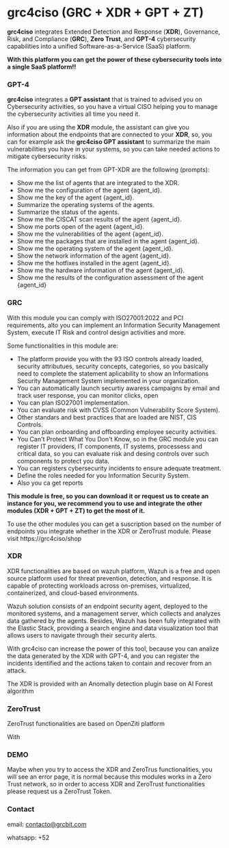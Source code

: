 # **grc4ciso (GRC + XDR + GPT + ZT)**



**grc4ciso** integrates Extended Detection and Response (**XDR**), Governance, Risk, and Compliance (**GRC**), **Zero Trust**, and **GPT-4** cybersecurity capabilities into a unified Software-as-a-Service (SaaS) platform.

**With this platform you can get the power of these cybersecurity tools into a single SaaS platform!!**



### **GPT-4**

**grc4ciso** integrates a **GPT assistant** that is trained to advised you on Cybersecurity activities, so you have a virtual CISO helping you to manage the cybersecurity activities all time you need it.





Also if you are using the **XDR** module, the assistant can give you information about the endpoints that are connected to your **XDR**, so, you can for example ask the **grc4ciso GPT assistant** to summarize the main vulnerabilities you have in your systems, so you can take needed actions to mitigate cybersecurity risks.

The information you can get from GPT-XDR are the following (prompts):

- Show me the list of agents that are integrated to the XDR.
- Show me the configuration of the agent {agent_id}.
- Show me the key of the agent {agent_id}.
- Summarize the operating systems of the agents.
- Summarize the status of the agents.
- Show me the CISCAT scan results of the agent {agent_id}.
- Show me ports open of the agent {agent_id}.
- Show me the vulnerabilities of the agent {agent_id}.
- Show me the packages that are installed in the agent {agent_id}.
- Show me the operating system of the agent {agent_id}.
- Show the network information of the agent {agent_id}.
- Show me the hotfixes installed in the agent {agent_id}.
- Show me the hardware information of the agent {agent_id}.
- Show me the results of the configuration assessment of the agent {agent_id}



### **GRC**

With this module you can comply with ISO27001:2022 and PCI requirements, alto you can implement an Information Security Management System, execute IT Risk and control design activities and more.

Some functionalities in this module are: 

- The platform provide you with the 93 ISO controls already loaded, security attributues, security concepts, categories, so you basically need to complete the statement aplicability to show an Informations Security Management System implemented in your organization. 
- You can automatically launch securtiy awaress campaigns by email and track user response, you can monitor clicks, open
- You can plan ISO27001 implementation.
- You can evaluate risk with CVSS (Common Vulnerability Score System).
- Other standars and best practices that are loaded are NIST, CIS Controls.
- You can plan onboarding and offboarding employee security activities.
- You Can't Protect What You Don't Know, so in the GRC module you can register IT providers, IT components, IT systems, processess and critical data, so you can evaluate risk and desing controls over such components to protect you data.
- You can registers cybersecurity incidents to ensure adequate treatment.
- Define the roles needed for you Information Security System.
- Also you ca get reports

**This module is free, so you can download it or request us to create an instance for you, we recommend you to use and integrate the other modules (XDR + GPT + ZT) to get the most of it.**

To use the other modules you can get a suscription based on the number of endpoints you integrate whether in the XDR or ZeroTrust module. Please visit https://grc4ciso/shop



### **XDR**

XDR functionalities are based on wazuh platform, Wazuh is a free and open source platform used for threat prevention, detection, and response. It is capable of protecting workloads across on-premises, virtualized, containerized, and cloud-based environments.

Wazuh solution consists of an endpoint security agent, deployed to the monitored systems, and a management server, which collects and analyzes data gathered by the agents. Besides, Wazuh has been fully integrated with the Elastic Stack, providing a search engine and data visualization tool that allows users to navigate through their security alerts.

With grc4ciso can increase the power of this tool, because you can analize the data generated by the XDR with GPT-4, and you can register the incidents identified and the actions taken to contain and recover from an attack.

The XDR is provided with an Anomally detection plugin base on AI Forest algorithm


### **ZeroTrust**

ZeroTrust functionalities are based on OpenZiti platform

With



### DEMO

Maybe when you try to access the XDR and ZeroTrus functionalities, you will see an error page, it is normal because this modules works in a Zero Trust network, so in order to access XDR and ZeroTrust functionalities please request us a ZeroTrust Token.



### Contact

email: contacto@grcbit.com

whatsapp: +52 
